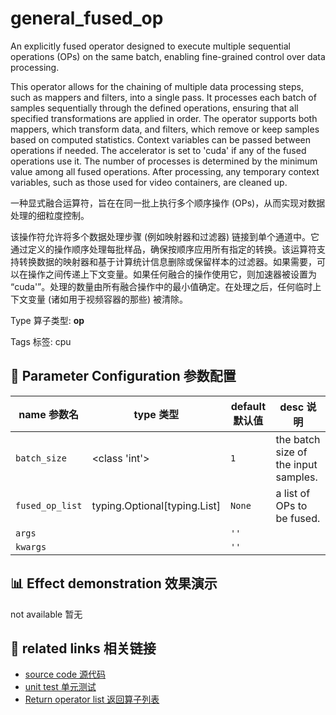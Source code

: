 # general_fused_op

An explicitly fused operator designed to execute multiple sequential operations (OPs) on the same batch, enabling fine-grained control over data processing.

This operator allows for the chaining of multiple data processing steps, such as mappers and filters, into a single pass. It processes each batch of samples sequentially through the defined operations, ensuring that all specified transformations are applied in order. The operator supports both mappers, which transform data, and filters, which remove or keep samples based on computed statistics. Context variables can be passed between operations if needed. The accelerator is set to 'cuda' if any of the fused operations use it. The number of processes is determined by the minimum value among all fused operations. After processing, any temporary context variables, such as those used for video containers, are cleaned up.

一种显式融合运算符，旨在在同一批上执行多个顺序操作 (OPs)，从而实现对数据处理的细粒度控制。

该操作符允许将多个数据处理步骤 (例如映射器和过滤器) 链接到单个通道中。它通过定义的操作顺序处理每批样品，确保按顺序应用所有指定的转换。该运算符支持转换数据的映射器和基于计算统计信息删除或保留样本的过滤器。如果需要，可以在操作之间传递上下文变量。如果任何融合的操作使用它，则加速器被设置为 “cuda'”。处理的数量由所有融合操作中的最小值确定。在处理之后，任何临时上下文变量 (诸如用于视频容器的那些) 被清除。

Type 算子类型: **op**

Tags 标签: cpu

## 🔧 Parameter Configuration 参数配置
| name 参数名 | type 类型 | default 默认值 | desc 说明 |
|--------|------|--------|------|
| `batch_size` | <class 'int'> | `1` | the batch size of the input samples. |
| `fused_op_list` | typing.Optional[typing.List] | `None` | a list of OPs to be fused. |
| `args` |  | `''` |  |
| `kwargs` |  | `''` |  |

## 📊 Effect demonstration 效果演示
not available 暂无

## 🔗 related links 相关链接
- [source code 源代码](../../../data_juicer/ops/op/general_fused_op.py)
- [unit test 单元测试]()
- [Return operator list 返回算子列表](../../Operators.md)
